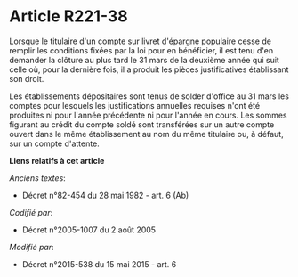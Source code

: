 # Article R221-38

Lorsque le titulaire d'un compte sur livret d'épargne populaire cesse de remplir les conditions fixées par la loi pour en
bénéficier, il est tenu d'en demander la clôture au plus tard le 31 mars de la deuxième année qui suit celle où, pour la
dernière fois, il a produit les pièces justificatives établissant son droit.

Les établissements dépositaires sont tenus de solder d'office au 31 mars les comptes pour lesquels les justifications
annuelles requises n'ont été produites ni pour l'année précédente ni pour l'année en cours. Les sommes figurant au crédit du
compte soldé sont transférées sur un autre compte ouvert dans le même établissement au nom du même titulaire ou, à défaut,
sur un compte d'attente.

**Liens relatifs à cet article**

_Anciens textes_:

  - Décret n°82-454 du 28 mai 1982 - art. 6 (Ab)

_Codifié par_:

  - Décret n°2005-1007 du 2 août 2005

_Modifié par_:

  - Décret n°2015-538 du 15 mai 2015 - art. 6
